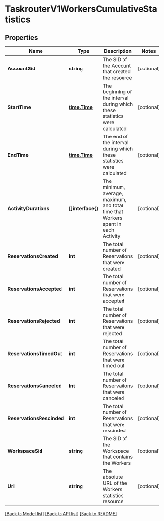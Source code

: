 # TaskrouterV1WorkersCumulativeStatistics

## Properties

Name | Type | Description | Notes
------------ | ------------- | ------------- | -------------
**AccountSid** | **string** | The SID of the Account that created the resource |[optional] 
**StartTime** | [**time.Time**](time.Time.md) | The beginning of the interval during which these statistics were calculated |[optional] 
**EndTime** | [**time.Time**](time.Time.md) | The end of the interval during which these statistics were calculated |[optional] 
**ActivityDurations** | **[]interface{}** | The minimum, average, maximum, and total time that Workers spent in each Activity |[optional] 
**ReservationsCreated** | **int** | The total number of Reservations that were created |[optional] 
**ReservationsAccepted** | **int** | The total number of Reservations that were accepted |[optional] 
**ReservationsRejected** | **int** | The total number of Reservations that were rejected |[optional] 
**ReservationsTimedOut** | **int** | The total number of Reservations that were timed out |[optional] 
**ReservationsCanceled** | **int** | The total number of Reservations that were canceled |[optional] 
**ReservationsRescinded** | **int** | The total number of Reservations that were rescinded |[optional] 
**WorkspaceSid** | **string** | The SID of the Workspace that contains the Workers |[optional] 
**Url** | **string** | The absolute URL of the Workers statistics resource |[optional] 

[[Back to Model list]](../README.md#documentation-for-models) [[Back to API list]](../README.md#documentation-for-api-endpoints) [[Back to README]](../README.md)


